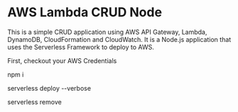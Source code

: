 # AWS Lambda CRUD Node

This is a simple CRUD application using AWS API Gateway, Lambda, DynamoDB, CloudFormation and CloudWatch. It is a Node.js application that uses the Serverless Framework to deploy to AWS.

First, checkout your AWS Credentials

npm i

serverless deploy --verbose

serverless remove